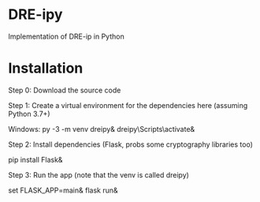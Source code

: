 # DRE-ipy
Implementation of DRE-ip in Python

# Installation
Step 0: Download the source code 

Step 1: Create a virtual environment for the dependencies here (assuming Python 3.7+)

Windows:
py -3 -m venv dreipy&
dreipy\Scripts\activate&

Step 2: Install dependencies (Flask, probs some cryptography libraries too)

pip install Flask&

Step 3: Run the app (note that the venv is called dreipy)

set FLASK_APP=main&
flask run&